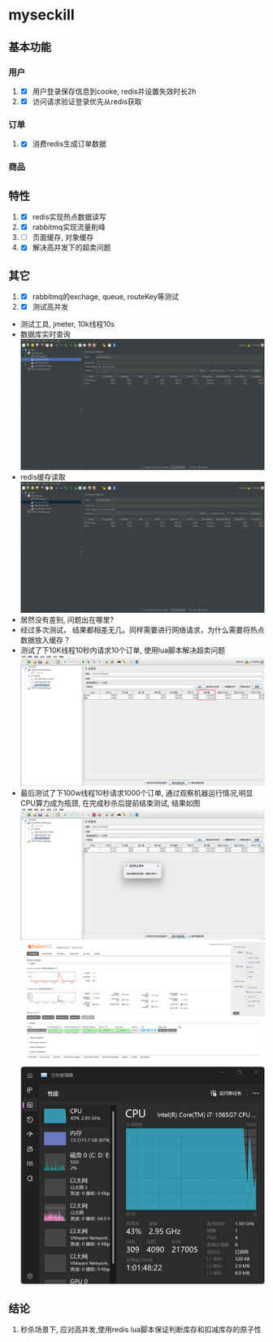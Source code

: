 # myseckill

## 基本功能
### 用户
1. - [x] 用户登录保存信息到cooke, redis并设置失效时长2h
2. - [x] 访问请求验证登录优先从redis获取
### 订单
1. - [x] 消费redis生成订单数据
### 商品
## 特性
1. - [X] redis实现热点数据读写
2. - [x] rabbitmq实现流量削峰
3. - [ ] 页面缓存, 对象缓存
4. - [x] 解决高并发下的超卖问题
## 其它
1. - [x] rabbitmq的exchage, queue, routeKey等测试
2. - [X] 测试高并发
- 测试工具, jmeter, 10k线程10s
- 数据库实时查询
![avatar](images/mysql-seckills.png)
- redis缓存读取
![avatar](images/redis-seckills.png)
- 居然没有差别, 问题出在哪里?
- 经过多次测试， 结果都相差无几。同样需要进行网络请求，为什么需要将热点数据放入缓存？
- 测试了下10K线程10秒内请求10个订单, 使用lua脚本解决超卖问题
![avatar](images/T10000-10s-10.png)
- 最后测试了下100w线程10秒请求1000个订单, 通过观察机器运行情况,明显CPU算力成为瓶颈, 在完成秒杀后提前结束测试, 结果如图
  ![avatar](images/T100W-10s-1000-jmeter.png)
  ![avatar](images/T100W-10s-1000-rabbitmq.png)
  ![avatar](images/T100w-10s-1000-cpu.png)
## 结论
1. 秒杀场景下, 应对高并发,使用redis lua脚本保证判断库存和扣减库存的原子性
